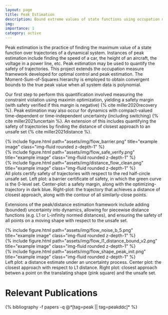 ```yaml
---
layout: page
title: Peak Estimation
description: Bound extreme values of state functions using occupation measure techniques
img:
importance: 1
category: active
---
```


Peak estimation is the practice of finding the maximum value of a state function over trajectories of a dynamical system. Instances of peak estimation include finding the  speed of a car, the height of an aircraft, the voltage in a power line, etc. Peak estimation may be used to quantify the safety of trajectories. This project extends the occupation measure framework developed for optimal control and peak estimation. The Moment-Sum-of-Squares hierarchy is employed to obtain convergent bounds to the true peak value when all system data is polynomial.

Our first step to perform this quantification involved measuring the constraint violation using maximin optimization, yielding a safety margin (with safety verified if this margin is negative) {% cite miller2020recovery %}. Peak estimation may also occur for dynamics with compact-valued time-dependent or time-independent uncertainty (including switching) {% cite miller2021uncertain %}.
An extension of this includes quantifying the safety of trajectories by finding the distance of closest approach to an unsafe set {% cite miller2021distance %}.

<div class="row">
	<div class="col-sm mt-3 mt-md-0">
        {% include figure.html path="assets/img/flow_barrier.png" title="example image" class="img-fluid rounded z-depth-1" %}
    </div>
    <div class="col-sm mt-3 mt-md-0">
        {% include figure.html path="assets/img/flow_safe_verify.png" title="example image" class="img-fluid rounded z-depth-1" %}
    </div>
	<div class="col-sm mt-3 mt-md-0">
        {% include figure.html path="assets/img/distance_flow_clean.png" title="example image" class="img-fluid rounded z-depth-1" %}
    </div>
</div>
<div class="caption">
    All plots certify safety of trajectories with respect to the red half-circle unsafe set. Left plot: a barrier certificate of safety, in which the green curve is the 0-level set. Center-plot: a safety margin, along with the optimizing-trajectory in dark blue. Right-plot: the trajectory that achieves a distance of closest approach, along with the contour of all similarly-close points.
</div>


Extensions of the peak/distance estimation framework include adding (bounded) uncertainty into dynamics, allowing for piecewise distance functions (e.g. L1 or L-infinity normed distances), and ensuring the safety of all points on a moving shape with respect to the unsafe set.

<div class="row">
	<div class="col-sm mt-3 mt-md-0">
        {% include figure.html path="assets/img/flow_noise_b_5.png" title="example image" class="img-fluid rounded z-depth-1" %}
    </div>
    <div class="col-sm mt-3 mt-md-0">
        {% include figure.html path="assets/img/flow_l1_distance_bound_v2.png" title="example image" class="img-fluid rounded z-depth-1" %}
    </div>
	<div class="col-sm mt-3 mt-md-0">
        {% include figure.html path="assets/img/flow_shape_peak_init.png" title="example image" class="img-fluid rounded z-depth-1" %}
    </div>
</div>
<div class="caption">
    Left plot: a distance estimate under an uncertainty process. Center plot: the closest approach with respect to L1 distance. Right plot: closest approach betwen a point on the translating shape (pink square) and the unsafe set.
</div>

<div class="publications">
	<h1>Relevant Publications</h1>
	{% bibliography -f papers -q @*[tag=peak || tag=peakddc]* %}
  </div>